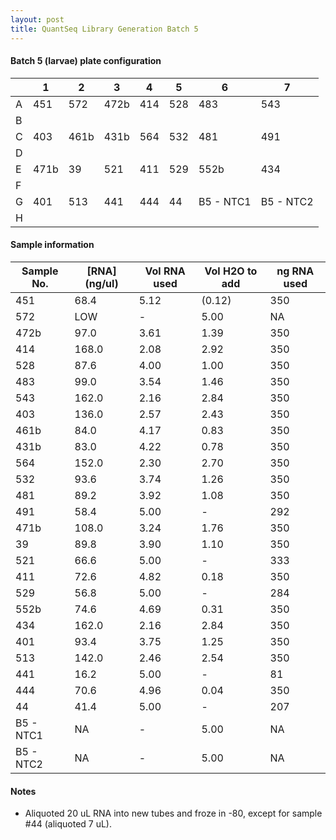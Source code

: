 ```yaml
---
layout: post
title: QuantSeq Library Generation Batch 5
---
```


#### Batch 5 (larvae) plate configuration 

  | 1 | 2 | 3 | 4 | 5 | 6 | 7
-- | -- | -- | -- | -- | -- | -- | --
A | 451 | 572 | 472b | 414 | 528 | 483 | 543
B |   |   |   |   |   |   |  
C | 403 | 461b | 431b | 564 | 532 | 481 | 491
D |   |   |   |   |   |   |  
E | 471b | 39 | 521 | 411 | 529 | 552b | 434
F |   |   |   |   |   |   |  
G | 401 | 513 | 441 | 444 | 44 | B5 - NTC1 | B5 - NTC2
H |   |   |   |   |   |   |  

#### Sample information 

Sample   No. | [RNA] (ng/ul) | Vol RNA used | Vol H2O to add | ng RNA used
-- | -- | -- | -- | --
451 | 68.4 | 5.12 | (0.12) | 350
572 | LOW | - | 5.00 | NA
472b | 97.0 | 3.61 | 1.39 | 350
414 | 168.0 | 2.08 | 2.92 | 350
528 | 87.6 | 4.00 | 1.00 | 350
483 | 99.0 | 3.54 | 1.46 | 350
543 | 162.0 | 2.16 | 2.84 | 350
403 | 136.0 | 2.57 | 2.43 | 350
461b | 84.0 | 4.17 | 0.83 | 350
431b | 83.0 | 4.22 | 0.78 | 350
564 | 152.0 | 2.30 | 2.70 | 350
532 | 93.6 | 3.74 | 1.26 | 350
481 | 89.2 | 3.92 | 1.08 | 350
491 | 58.4 | 5.00 | - | 292
471b | 108.0 | 3.24 | 1.76 | 350
39 | 89.8 | 3.90 | 1.10 | 350
521 | 66.6 | 5.00 | - | 333
411 | 72.6 | 4.82 | 0.18 | 350
529 | 56.8 | 5.00 | - | 284
552b | 74.6 | 4.69 | 0.31 | 350
434 | 162.0 | 2.16 | 2.84 | 350
401 | 93.4 | 3.75 | 1.25 | 350
513 | 142.0 | 2.46 | 2.54 | 350
441 | 16.2 | 5.00 | - | 81
444 | 70.6 | 4.96 | 0.04 | 350
44 | 41.4 | 5.00 | - | 207
B5 - NTC1 | NA | - | 5.00 | NA
B5 - NTC2 | NA | - | 5.00 | NA

#### Notes 
- Aliquoted 20 uL RNA into new tubes and froze in -80, except for sample #44 (aliquoted 7 uL). 
